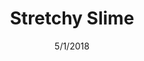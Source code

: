 ---
layout: recipe
title:  Stretchy Slime
image: /images/stretchy-slime.png
date:   5/1/2018
permalink: /stretchy-slime/
servings: 3
time: 8 minutes
difficulty: 2
directions:
  - step: Start by mixing 2 Tsp. of Borax with 2 cups of hot water in your small bowl
  - step: Squeeze both bottles of Elmer's glue in your large bowl
  - step: Next, add 1 cup of shaving cream and 1 cup of hand soap into the large bowl and mix until there are no lumps
  - step: Mix in 2 large tablesppons of baby powder plus some hand lotion to make your slime stretchy and help hold its shape
ingredients:
  - ingredient: Elmer's School Glue (Non toxic)
    quantity: 2 8 oz. Bottles
  - ingredient: Foaming Soap
    quantity: 1 Cup
  - ingredient: Shaving Cream
    quantity: 1 Cup
  - ingredient: Food Coloring
    quantity: Your favorite colors
  - ingredient: Hand Lotion
    quantity: 1/4 Cup
  - ingredient: Borax
    quantity: 2 Tsp.
  - ingredient: Hot water
    quantity: 2 Cups   
materials:
  - item: Spoon
    quantity: 1
  - item: Large Bowl
    quantity: 1   
  - item: Medium Bowl
    quantity: 1
  - item: Wax paper
    quantity: 1 box    
---